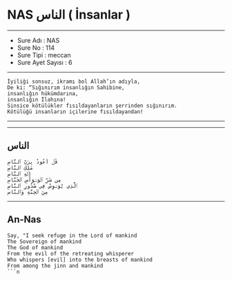 # NAS الناس ( İnsanlar ) 
---
- Sure Adı : NAS
- Sure No : 114
- Sure Tipi : meccan
- Sure Ayet Sayısı : 6


---

```read
İyiliği sonsuz, ikramı bol Allah’ın adıyla,
De ki: “Sığınırım insanlığın Sahibine,
insanlığın hükümdarına,
insanlığın İlahına!
Sinsice kötülükler fısıldayanların şerrinden sığınırım.
Kötülüğü insanların içilerine fısıldayandan!
```
---

---
## الناس
```read
قُلۡ أَعُوذُ بِرَبِّ ٱلنَّاسِ
مَلِكِ ٱلنَّاسِ
إِلَٰهِ ٱلنَّاسِ
مِن شَرِّ ٱلۡوَسۡوَاسِ ٱلۡخَنَّاسِ
ٱلَّذِي يُوَسۡوِسُ فِي صُدُورِ ٱلنَّاسِ
مِنَ ٱلۡجِنَّةِ وَٱلنَّاسِ
```
---
## An-Nas
```read
Say, "I seek refuge in the Lord of mankind
The Sovereign of mankind
The God of mankind
From the evil of the retreating whisperer
Who whispers [evil] into the breasts of mankind
From among the jinn and mankind
```n